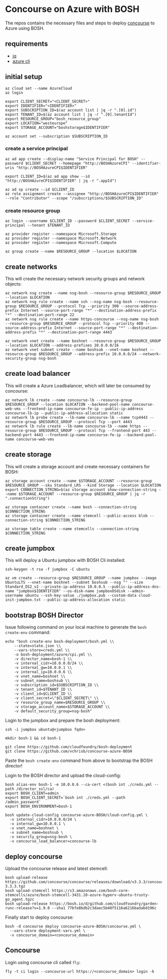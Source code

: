 # Concourse on Azure with BOSH

The repos contains the necessary files and steps to deploy [concourse](https://concourse.ci) to Azure using BOSH.

## requirements

* [jq](https://stedolan.github.io/jq/)
* [azure cli](https://github.com/Azure/azure-cli)

## initial setup

```
az cloud set --name AzureCloud
az login

export CLIENT_SECRET="<CLIENT_SECRET>"
export IDENTIFIER="<IDENTIFIER>"
export SUBSCRIPTION_ID=$(az account list | jq -r ".[0].id")
export TENANT_ID=$(az account list | jq -r ".[0].tenantId")
export RESOURCE_GROUP="bosh_resource_group"
export LOCATION="westeurope"
export STORAGE_ACCOUNT="boshstorage$IDENTIFIER"

az account set --subscription $SUBSCRIPTION_ID
```

### create a service principal
```
az ad app create --display-name "Service Principal for BOSH" --password $CLIENT_SECRET --homepage "http://BOSHAzureCPI" --identifier-uris "http://BOSHAzureCPI$IDENTIFIER"

export CLIENT_ID=$(az ad app show --id "http://BOSHAzureCPI$IDENTIFIER" | jq -r ".appId")

az ad sp create --id $CLIENT_ID
az role assignment create --assignee "http://BOSHAzureCPI$IDENTIFIER" --role "Contributor" --scope "/subscriptions/$SUBSCRIPTION_ID"
```

### create resource group
```
az login --username $CLIENT_ID --password $CLIENT_SECRET --service-principal --tenant $TENANT_ID

az provider register --namespace Microsoft.Storage
az provider register --namespace Microsoft.Network
az provider register --namespace Microsoft.Compute

az group create --name $RESOURCE_GROUP --location $LOCATION
```

## create networks

This will create the necessary network security groups and network objects:

```
az network nsg create --name nsg-bosh --resource-group $RESOURCE_GROUP --location $LOCATION
az network nsg rule create --name ssh --nsg-name nsg-bosh --resource-group $RESOURCE_GROUP --protocol Tcp --priority 300 --source-address-prefix Internet --source-port-range "*" --destination-address-prefix "*" --destination-port-range 22
az network nsg rule create --name https-concourse --nsg-name nsg-bosh --resource-group $RESOURCE_GROUP --protocol Tcp --priority 400 --source-address-prefix Internet --source-port-range "*" --destination-address-prefix "*" --destination-port-range 4443

az network vnet create --name boshnet --resource-group $RESOURCE_GROUP --location $LOCATION --address-prefixes 10.0.0.0/16
az network vnet subnet create --name boshsub --vnet-name boshnet --resource-group $RESOURCE_GROUP --address-prefix 10.0.0.0/24 --network-security-group nsg-bosh
```

## create load balancer

This will create a Azure Loadbalancer, which will later be consumed by concourse:

```
az network lb create --name concourse-lb --resource-group $RESOURCE_GROUP --location $LOCATION --backend-pool-name concourse-web-vms --frontend-ip-name concourse-fe-ip --public-ip-address concourse-lb-ip --public-ip-address-allocation static
az network lb probe create --lb-name concourse-lb --name tcp4443 --resource-group $RESOURCE_GROUP --protocol Tcp --port 4443
az network lb rule create --lb-name concourse-lb --name https --resource-group $RESOURCE_GROUP --protocol Tcp --frontend-port 443 --backend-port 4443 --frontend-ip-name concourse-fe-ip --backend-pool-name concourse-web-vms
```

## create storage

This will create a storage account and create necessary containers for BOSH:

```
az storage account create --name $STORAGE_ACCOUNT --resource-group $RESOURCE_GROUP --sku Standard_LRS --kind Storage --location $LOCATION
export CONNECTION_STRING=$(az storage account show-connection-string --name $STORAGE_ACCOUNT --resource-group $RESOURCE_GROUP | jq -r ".connectionString")

az storage container create --name bosh --connection-string $CONNECTION_STRING
az storage container create --name stemcell --public-access blob --connection-string $CONNECTION_STRING

az storage table create --name stemcells --connection-string $CONNECTION_STRING
```

## create jumpbox

This will deploy a Ubuntu jumpbox with BOSH Cli installed:

```
ssh-keygen -t rsa -f jumpbox -C ubuntu

az vm create --resource-group $RESOURCE_GROUP --name jumpbox --image UbuntuLTS --vnet-name boshnet --subnet boshsub --nsg "" --size Standard_DS2_v2 --private-ip-address 10.0.0.5 --public-ip-address-dns-name "jumpbox$IDENTIFIER" --os-disk-name jumpboxOSdisk --admin-username ubuntu --ssh-key-value ./jumpbox.pub --custom-data cloud-init-jumpbox.txt --public-ip-address-allocation static
```

## bootstrap BOSH Director

Issue following command on your local machine to generate the `bosh create-env` command:

```
echo "bosh create-env bosh-deployment/bosh.yml \\
    --state=state.json \\
    --vars-store=creds.yml \\
    -o bosh-deployment/azure/cpi.yml \\
    -v director_name=bosh-1 \\
    -v internal_cidr=10.0.0.0/24 \\
    -v internal_gw=10.0.0.1 \\
    -v internal_ip=10.0.0.6 \\
    -v vnet_name=boshnet \\
    -v subnet_name=boshsub \\
    -v subscription_id=$SUBSCRIPTION_ID \\
    -v tenant_id=$TENANT_ID \\
    -v client_id=$CLIENT_ID \\
    -v client_secret=\"$CLIENT_SECRET\" \\ 
    -v resource_group_name=$RESOURCE_GROUP \\
    -v storage_account_name=$STORAGE_ACCOUNT \\
    -v default_security_group=nsg-bosh"
```

Login to the jumpbox and prepare the bosh deployment:

```
ssh -i jumpbox ubuntu@<jumpbox fqdn>

mkdir bosh-1 && cd bosh-1

git clone https://github.com/cloudfoundry/bosh-deployment
git clone https://github.com/vchrisb/concourse-azure-BOSH
```

Paste the `bosh create-env` command from above to bootstrap the BOSH director!

Login to the BOSH director and upload the cloud-config:

```	
bosh alias-env bosh-1 -e 10.0.0.6 --ca-cert <(bosh int ./creds.yml --path /director_ssl/ca)
export BOSH_CLIENT=admin
export BOSH_CLIENT_SECRET=`bosh int ./creds.yml --path /admin_password`
export BOSH_ENVIRONMENT=bosh-1

bosh update-cloud-config concourse-azure-BOSH/cloud-config.yml \
  -v internal_cidr=10.0.0.0/24 \
  -v internal_gw=10.0.0.1 \
  -v vnet_name=boshnet \
  -v subnet_name=boshsub \
  -v security_group=nsg-bosh \
  -v concourse_load_balancer=concourse-lb
```

## deploy concourse

Upload the concourse release and latest stemcell:

```
bosh upload-release https://github.com/concourse/concourse/releases/download/v3.3.3/concourse-3.3.3.tgz
bosh upload-stemcell https://s3.amazonaws.com/bosh-core-stemcells/azure/bosh-stemcell-3431.10-azure-hyperv-ubuntu-trusty-go_agent.tgzc
bosh upload-release https://bosh.io/d/github.com/cloudfoundry/garden-runc-release?v=1.9.0 --sha1 77bfe8bdb2c3daec5b40f5116a6216badabd196c
```

Finally start to deploy concourse:

```
bosh -d concourse deploy concourse-azure-BOSH/concourse.yml \
  --vars-store deployment-vars.yml \
  -v concourse_domain=<concourse_domain>
```

## Concourse

Login using concourse cli called `fly`:

```
fly -t ci login --concourse-url https://<concourse_domain> login -k
```